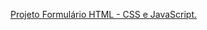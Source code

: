 


<a href= "https://alessandroespinola.github.io/projeto-formulario-html/" > Projeto Formulário HTML - CSS e JavaScript. </a> 